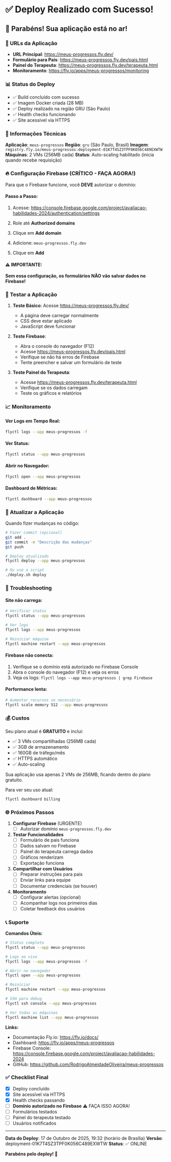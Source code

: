 # ✅ Deploy Realizado com Sucesso!

## 🎉 Parabéns! Sua aplicação está no ar!

### 📱 URLs da Aplicação

- **URL Principal**: https://meus-progressos.fly.dev/
- **Formulário para Pais**: https://meus-progressos.fly.dev/pais.html
- **Painel do Terapeuta**: https://meus-progressos.fly.dev/terapeuta.html
- **Monitoramento**: https://fly.io/apps/meus-progressos/monitoring

### 📊 Status do Deploy

- ✅ Build concluído com sucesso
- ✅ Imagem Docker criada (28 MB)
- ✅ Deploy realizado na região GRU (São Paulo)
- ✅ Health checks funcionando
- ✅ Site acessível via HTTPS

### 🔧 Informações Técnicas

**Aplicação**: `meus-progressos`
**Região**: `gru` (São Paulo, Brasil)
**Imagem**: `registry.fly.io/meus-progressos:deployment-01K7T4SZ3TPF0K056C489EXWTW`
**Máquinas**: 2 VMs (256MB cada)
**Status**: Auto-scaling habilitado (inicia quando recebe requisição)

### 🔥 Configuração Firebase (CRÍTICO - FAÇA AGORA!)

Para que o Firebase funcione, você **DEVE** autorizar o domínio:

#### Passo a Passo:

1. Acesse: https://console.firebase.google.com/project/avaliacao-habilidades-2024/authentication/settings

2. Role até **Authorized domains**

3. Clique em **Add domain**

4. Adicione: `meus-progressos.fly.dev`

5. Clique em **Add**

#### ⚠️ IMPORTANTE:
**Sem essa configuração, os formulários NÃO vão salvar dados no Firebase!**

### 🧪 Testar a Aplicação

1. **Teste Básico**: Acesse https://meus-progressos.fly.dev/
   - A página deve carregar normalmente
   - CSS deve estar aplicado
   - JavaScript deve funcionar

2. **Teste Firebase**:
   - Abra o console do navegador (F12)
   - Acesse https://meus-progressos.fly.dev/pais.html
   - Verifique se não há erros de Firebase
   - Tente preencher e salvar um formulário de teste

3. **Teste Painel do Terapeuta**:
   - Acesse https://meus-progressos.fly.dev/terapeuta.html
   - Verifique se os dados carregam
   - Teste os gráficos e relatórios

### 📈 Monitoramento

#### Ver Logs em Tempo Real:
```bash
flyctl logs --app meus-progressos -f
```

#### Ver Status:
```bash
flyctl status --app meus-progressos
```

#### Abrir no Navegador:
```bash
flyctl open --app meus-progressos
```

#### Dashboard de Métricas:
```bash
flyctl dashboard --app meus-progressos
```

### 🔄 Atualizar a Aplicação

Quando fizer mudanças no código:

```bash
# Fazer commit (opcional)
git add .
git commit -m "Descrição das mudanças"
git push

# Deploy atualizado
flyctl deploy --app meus-progressos

# Ou use o script
./deploy.sh deploy
```

### 🚨 Troubleshooting

#### Site não carrega:
```bash
# Verificar status
flyctl status --app meus-progressos

# Ver logs
flyctl logs --app meus-progressos

# Reiniciar máquina
flyctl machine restart --app meus-progressos
```

#### Firebase não conecta:
1. Verifique se o domínio está autorizado no Firebase Console
2. Abra o console do navegador (F12) e veja os erros
3. Veja os logs: `flyctl logs --app meus-progressos | grep Firebase`

#### Performance lenta:
```bash
# Aumentar recursos se necessário
flyctl scale memory 512 --app meus-progressos
```

### 💰 Custos

Seu plano atual é **GRATUITO** e inclui:
- ✅ 3 VMs compartilhadas (256MB cada)
- ✅ 3GB de armazenamento
- ✅ 160GB de tráfego/mês
- ✅ HTTPS automático
- ✅ Auto-scaling

Sua aplicação usa apenas 2 VMs de 256MB, ficando dentro do plano gratuito.

Para ver seu uso atual:
```bash
flyctl dashboard billing
```

### 🌐 Próximos Passos

1. **Configurar Firebase** (URGENTE)
   - [ ] Autorizar domínio `meus-progressos.fly.dev`

2. **Testar Funcionalidades**
   - [ ] Formulário de pais funciona
   - [ ] Dados salvam no Firebase
   - [ ] Painel do terapeuta carrega dados
   - [ ] Gráficos renderizam
   - [ ] Exportação funciona

3. **Compartilhar com Usuários**
   - [ ] Preparar instruções para pais
   - [ ] Enviar links para equipe
   - [ ] Documentar credenciais (se houver)

4. **Monitoramento**
   - [ ] Configurar alertas (opcional)
   - [ ] Acompanhar logs nos primeiros dias
   - [ ] Coletar feedback dos usuários

### 📞 Suporte

**Comandos Úteis:**
```bash
# Status completo
flyctl status --app meus-progressos

# Logs ao vivo
flyctl logs --app meus-progressos -f

# Abrir no navegador
flyctl open --app meus-progressos

# Reiniciar
flyctl machine restart --app meus-progressos

# SSH para debug
flyctl ssh console --app meus-progressos

# Ver todas as máquinas
flyctl machine list --app meus-progressos
```

**Links:**
- Documentação Fly.io: https://fly.io/docs/
- Dashboard: https://fly.io/apps/meus-progressos
- Firebase Console: https://console.firebase.google.com/project/avaliacao-habilidades-2024
- GitHub: https://github.com/RodrigoAlmeidadeOliveira/meus-progressos

### ✅ Checklist Final

- [x] Deploy concluído
- [x] Site acessível via HTTPS
- [x] Health checks passando
- [ ] **Domínio autorizado no Firebase** ⚠️ FAÇA ISSO AGORA!
- [ ] Formulários testados
- [ ] Painel do terapeuta testado
- [ ] Usuários notificados

---

**Data do Deploy**: 17 de Outubro de 2025, 19:32 (horário de Brasília)
**Versão**: deployment-01K7T4SZ3TPF0K056C489EXWTW
**Status**: ✅ ONLINE

**Parabéns pelo deploy! 🚀**
